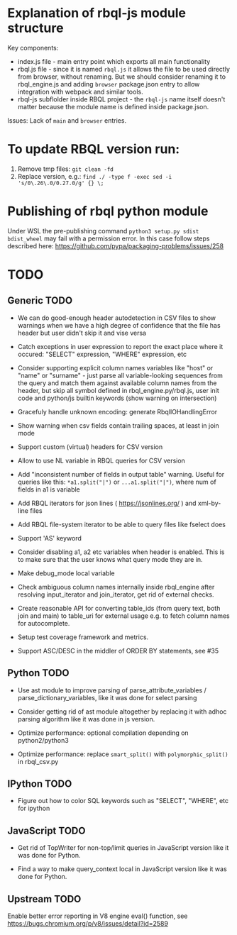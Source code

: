 # Explanation of rbql-js module structure

Key components:
* index.js file - main entry point which exports all main functionality
* rbql.js file - since it is named `rbql.js` it allows the file to be used directly from browser, without renaming. But we should consider renaming it to rbql_engine.js and adding `browser` package.json entry to allow integration with webpack and similar tools.
* rbql-js subflolder inside RBQL project - the `rbql-js` name itself doesn't matter because the module name is defined inside package.json.

Issues:
Lack of `main` and `browser` entries.

# To update RBQL version run:
1. Remove tmp files: `git clean -fd`
2. Replace version, e.g.: `find ./ -type f -exec sed -i 's/0\.26\.0/0.27.0/g' {} \;`


# Publishing of rbql python module

Under WSL the pre-publishing command `python3 setup.py sdist bdist_wheel` may fail with a permission error. In this case follow steps described here:
https://github.com/pypa/packaging-problems/issues/258

# TODO

## Generic TODO

* We can do good-enough header autodetection in CSV files to show warnings when we have a high degree of confidence that the file has header but user didn't skip it and vise versa

* Catch exceptions in user expression to report the exact place where it occured: "SELECT" expression, "WHERE" expression, etc

* Consider supporting explicit column names variables like "host" or "name" or "surname" - just parse all variable-looking sequences from the query and match them against available column names from the header, but skip all symbol defined in rbql_engine.py/rbql.js, user init code and python/js builtin keywords (show warning on intersection)

* Gracefuly handle unknown encoding: generate RbqlIOHandlingError

* Show warning when csv fields contain trailing spaces, at least in join mode

* Support custom (virtual) headers for CSV version

* Allow to use NL variable in RBQL queries for CSV version

* Add "inconsistent number of fields in output table" warning. Useful for queries like this: `*a1.split("|")` or `...a1.split("|")`, where num of fields in a1 is variable

* Add RBQL iterators for json lines ( https://jsonlines.org/ ) and xml-by-line files

* Add RBQL file-system iterator to be able to query files like fselect does

* Support 'AS' keyword

* Consider disabling a1, a2 etc variables when header is enabled. This is to make sure that the user knows what query mode they are in.

* Make debug_mode local variable

* Check ambiguous column names internally inside rbql_engine after resolving input_iterator and join_iterator, get rid of external checks.

* Create reasonable API for converting table_ids (from query text, both join and main) to table_uri for external usage e.g. to fetch column names for autocomplete.

* Setup test coverage framework and metrics.

* Support ASC/DESC in the middler of ORDER BY statements, see #35

## Python TODO

* Use ast module to improve parsing of parse_attribute_variables / parse_dictionary_variables, like it was done for select parsing

* Consider getting rid of ast module altogether by replacing it with adhoc parsing algorithm like it was done in js version.

* Optimize performance: optional compilation depending on python2/python3

* Optimize performance: replace `smart_split()` with `polymorphic_split()` in rbql_csv.py

## IPython TODO

* Figure out how to color SQL keywords such as "SELECT", "WHERE", etc for ipython

## JavaScript TODO

* Get rid of TopWriter for non-top/limit queries in JavaScript version like it was done for Python.

* Find a way to make query_context local in JavaScript version like it was done for Python.

## Upstream TODO

Enable better error reporting in V8 engine eval() function, see https://bugs.chromium.org/p/v8/issues/detail?id=2589
